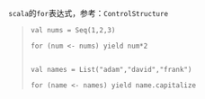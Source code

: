 `scala`的`for`表达式，参考：`ControlStructure`
> ```
> val nums = Seq(1,2,3)
> 
> for (num <- nums) yield num*2
> 
> 
> val names = List("adam","david","frank")
> 
> for (name <- names) yield name.capitalize
> 
> ```